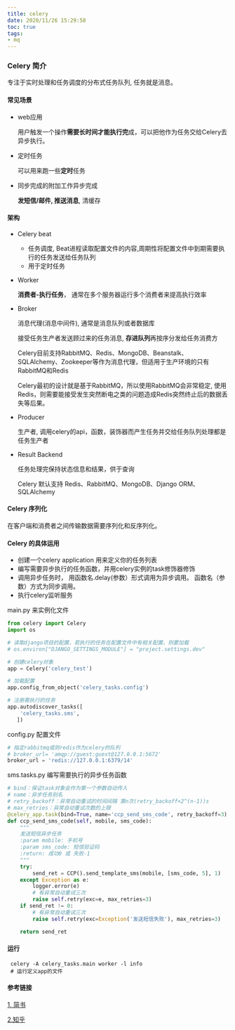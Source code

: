 ```yaml
---
title: celery
date: 2020/11/26 15:29:58
toc: true
tags:
- mq
---
```


 ### Celery 简介

专注于实时处理和任务调度的分布式任务队列, 任务就是消息。
<!--more-->
#### 常见场景

* web应用

  用户触发一个操作**需要长时间才能执行完**成，可以把他作为任务交给Celery去异步执行。

* 定时任务

  可以用来跑一些**定时**任务

* 同步完成的附加工作异步完成

  **发短信/邮件, 推送消息**, 清缓存
  
#### 架构

* Celery beat

  * 任务调度, Beat进程读取配置文件的内容,周期性将配置文件中到期需要执行的任务发送给任务队列
  * 用于定时任务

* Worker

  **消费者-执行任务**， 通常在多个服务器运行多个消费者来提高执行效率

* Broker

  消息代理(消息中间件),  通常是消息队列或者数据库

  接受任务生产者发送顾过来的任务消息, **存进队列**再按序分发给任务消费方

  Celery目前支持RabbitMQ、Redis、MongoDB、Beanstalk、SQLAlchemy、Zookeeper等作为消息代理，但适用于生产环境的只有RabbitMQ和Redis

  Celery最初的设计就是基于RabbitMQ，所以使用RabbitMQ会非常稳定, 使用Redis，则需要能接受发生突然断电之类的问题造成Redis突然终止后的数据丢失等后果。

* Producer

  生产者, 调用celery的api，函数，装饰器而产生任务并交给任务队列处理都是任务生产者

* Result Backend

  任务处理完保持状态信息和结果，供于查询

  Celery  默认支持 Redis、RabbitMQ、MongoDB、Django ORM、SQLAlchemy


####  Celery 序列化

在客户端和消费者之间传输数据需要序列化和反序列化。


#### Celery 的具体运用

* 创建一个celery application 用来定义你的任务列表
* 编写需要异步执行的任务函数，并用celery实例的task修饰器修饰
* 调用异步任务时， 用函数名.delay(参数）形式调用为异步调用。 函数名（参数）方式为同步调用。
* 执行celery监听服务

main.py 来实例化文件

```python
from celery import Celery
import os

# 读取django项目的配置，若执行的任务在配置文件中有相关配置，则要加载
# os.environ["DJANGO_SETTINGS_MODULE"] = "project.settings.dev"

# 创建celery对象
app = Celery('celery_test')

# 加载配置
app.config_from_object('celery_tasks.config')

# 注册需执行的任务
app.autodiscover_tasks([
    'celery_tasks.sms',
   ])
```



config.py 配置文件

```python
# 指定rabbitmq或则redis作为celery的队列
# broker_url= 'amqp://guest:guest@127.0.0.1:5672'
broker_url = 'redis://127.0.0.1:6379/14'
```



sms.tasks.py 编写需要执行的异步任务函数

```python
# bind：保证task对象会作为第一个参数自动传入
# name：异步任务别名
# retry_backoff：异常自动重试的时间间隔 第n次(retry_backoff×2^(n-1))s
# max_retries：异常自动重试次数的上限
@celery_app.task(bind=True, name='ccp_send_sms_code', retry_backoff=3)
def ccp_send_sms_code(self, mobile, sms_code):
    """
    发送短信异步任务
    :param mobile: 手机号
    :param sms_code: 短信验证码
    :return: 成功0 或 失败-1
    """
    try:
        send_ret = CCP().send_template_sms(mobile, [sms_code, 5], 1)
    except Exception as e:
        logger.error(e)
        # 有异常自动重试三次
        raise self.retry(exc=e, max_retries=3)
    if send_ret != 0:
        # 有异常自动重试三次
        raise self.retry(exc=Exception('发送短信失败'), max_retries=3)

    return send_ret
```

#### 运行

```shell
 celery -A celery_tasks.main worker -l info
 # 运行定义app的文件
```


#### 参考链接

[1. 简书](https://www.jianshu.com/p/bced1b38c8c7)

[2.知乎](https://zhuanlan.zhihu.com/p/22304455)